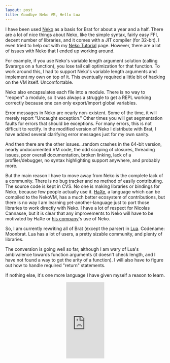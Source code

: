 ```yaml
---
layout: post
title: Goodbye Neko VM, Hello Lua
---
```


I have been used [Neko](http://nekovm.org/) as a basis for Brat for about a year and a half. There are a lot of nice things about Neko, like the simple syntax, fairly easy FFI, decent number of libraries, and it comes with a JIT compiler (for 32-bit). I even tried to help out with my [Neko Tutorial](http://www.nekotutorial.org) page. However, there are a lot of issues with Neko that I ended up working around.

For example, if you use Neko's variable length argument solution (calling $varargs on a function), you lose tail call optimization for that function. To work around this, I had to support Neko's variable length arguments and implement my own on top of it. This eventually required a little bit of hacking on the VM itself. Uncomfortable.

Neko also encapsulates each file into a module. There is no way to "reopen" a module, so it was always a struggle to get a REPL working correctly because one can only export/import global variables.

Error messages in Neko are nearly non-existent. Some of the time, it will merely report "Uncaught exception." Other times you will get segmentation faults for errors that should be exceptions. For many errors, this is not difficult to rectify. In the modified version of Neko I distribute with Brat, I have added several clarifying error messages just for my own sanity.

And then there are the other issues...random crashes in the 64-bit version, nearly undocumented VM code, the odd scoping of closures, threading issues, poor overall documentation, broken linking, lack of a profiler/debugger, no syntax highlighting support anywhere, and probably more. 

But the main reason I have to move away from Neko is the complete lack of a community. There is no bug tracker and no method of easily contributing. The source code is kept in CVS. No one is making libraries or bindings for Neko, because few people actually use it. [HaXe](http://haxe.org/), a language which can be compiled to the NekoVM, has a much better ecosystem of contributions, but there is no way I am learning yet-another-language just to port those libraries to work directly with Neko. I have a lot of respect for Nicolas Cannasse, but it is clear that any improvements to Neko will have to be motivated by HaXe or [his company](http://www.motion-twin.com/)'s use of Neko.

So, I am currently rewriting all of Brat (except the parser) in [Lua](http://www.lua.org/). Codename: Moonbrat. Lua has a lot of users, a pretty sizable community, and plenty of libraries.

The conversion is going well so far, although I am wary of Lua's ambivalence towards function arguments (it doesn't check length, and I have not found a way to get the arity of a function). I will also have to figure out how to handle required "return" statements.

If nothing else, it's one more language I have given myself a reason to learn.

<center><iframe src="http://rcm.amazon.com/e/cm?lt1=_blank&bc1=FFFFFF&IS2=1&npa=1&bg1=FFFFFF&fc1=3C3C3C&lc1=272776&t=afade-20&o=1&p=8&l=as4&m=amazon&f=ifr&asins=8590379825" style="width:120px;height:240px;" scrolling="no" marginwidth="0" marginheight="0" frameborder="0"></iframe></center>

